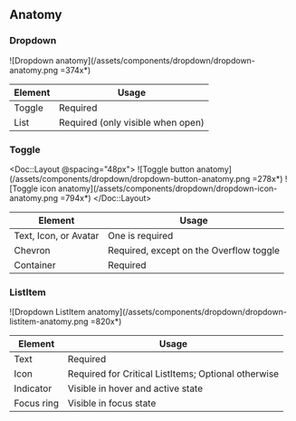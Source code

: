 ## Anatomy

### Dropdown

![Dropdown anatomy](/assets/components/dropdown/dropdown-anatomy.png =374x*)

| Element          | Usage                                           |
|------------------|-------------------------------------------------|
| Toggle           | Required                                        |
| List             | Required (only visible when open)               |

### Toggle

<Doc::Layout @spacing="48px">
    ![Toggle button anatomy](/assets/components/dropdown/dropdown-button-anatomy.png =278x*)
    ![Toggle icon anatomy](/assets/components/dropdown/dropdown-icon-anatomy.png =794x*)
</Doc::Layout>

| Element                   | Usage                                           |
|---------------------------|-------------------------------------------------|
| Text, Icon, or Avatar     | One is required                                 |
| Chevron                   | Required, except on the Overflow toggle         |
| Container                 | Required                                        |

### ListItem

![Dropdown ListItem anatomy](/assets/components/dropdown/dropdown-listitem-anatomy.png =820x*)

| Element          | Usage                                                    |
|------------------|----------------------------------------------------------|
| Text             | Required                                                 |
| Icon             | Required for Critical ListItems; Optional otherwise      |
| Indicator        | Visible in hover and active state                        |
| Focus ring       | Visible in focus state                                   |
